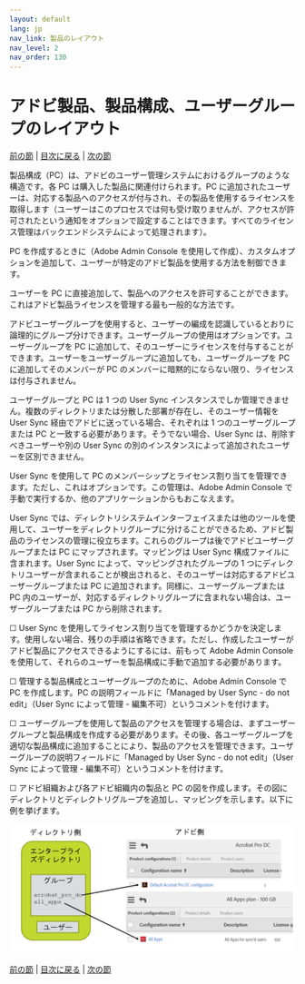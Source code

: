 ```yaml
---
layout: default
lang: jp
nav_link: 製品のレイアウト
nav_level: 2
nav_order: 130
---
```


# アドビ製品、製品構成、ユーザーグループのレイアウト

[前の節](layout_orgs.md) \| [目次に戻る](index.md) \| [次の節](decide_deletion_policy.md)

製品構成（PC）は、アドビのユーザー管理システムにおけるグループのような構造です。各 PC は購入した製品に関連付けられます。PC に追加されたユーザーは、対応する製品へのアクセスが付与され、その製品を使用するライセンスを取得します（ユーザーはこのプロセスでは何も受け取りませんが、アクセスが許可されたという通知をオプションで設定することはできます。すべてのライセンス管理はバックエンドシステムによって処理されます）。

PC を作成するときに（Adobe Admin Console を使用して作成）、カスタムオプションを追加して、ユーザーが特定のアドビ製品を使用する方法を制御できます。

ユーザーを PC に直接追加して、製品へのアクセスを許可することができます。これはアドビ製品ライセンスを管理する最も一般的な方法です。

アドビユーザーグループを使用すると、ユーザーの編成を認識しているとおりに論理的にグループ分けできます。ユーザーグループの使用はオプションです。ユーザーグループを PC に追加して、そのユーザーにライセンスを付与することができます。ユーザーをユーザーグループに追加しても、ユーザーグループを PC に追加してそのメンバーが PC のメンバーに暗黙的にならない限り、ライセンスは付与されません。


ユーザーグループと PC は 1 つの User Sync インスタンスでしか管理できません。複数のディレクトリまたは分散した部署が存在し、そのユーザー情報を User Sync 経由でアドビに送っている場合、それぞれは 1 つのユーザーグループまたは PC と一致する必要があります。そうでない場合、User Sync は、削除すべきユーザーや別の User Sync の別のインスタンスによって追加されたユーザーを区別できません。

User Sync を使用して PC のメンバーシップとライセンス割り当てを管理できます。ただし、これはオプションです。この管理は、Adobe Admin Console で手動で実行するか、他のアプリケーションからもおこなえます。

User Sync では、ディレクトリシステムインターフェイスまたは他のツールを使用して、ユーザーをディレクトリグループに分けることができるため、アドビ製品のライセンスの管理に役立ちます。これらのグループは後でアドビユーザーグループまたは PC にマップされます。マッピングは User Sync 構成ファイルに含まれます。User Sync によって、マッピングされたグループの 1 つにディレクトリユーザーが含まれることが検出されると、そのユーザーは対応するアドビユーザーグループまたは PC に追加されます。同様に、ユーザーグループまたは PC 内のユーザーが、対応するディレクトリグループに含まれない場合は、ユーザーグループまたは PC から削除されます。

&#9744; User Sync を使用してライセンス割り当てを管理するかどうかを決定します。使用しない場合、残りの手順は省略できます。ただし、作成したユーザーがアドビ製品にアクセスできるようにするには、前もって Adobe Admin Console を使用して、それらのユーザーを製品構成に手動で追加する必要があります。

&#9744; 管理する製品構成とユーザーグループのために、Adobe Admin Console で PC を作成します。PC の説明フィールドに「Managed by User Sync - do not edit」（User Sync によって管理 - 編集不可）というコメントを付けます。

&#9744; ユーザーグループを使用して製品のアクセスを管理する場合は、まずユーザーグループと製品構成を作成する必要があります。その後、各ユーザーグループを適切な製品構成に追加することにより、製品のアクセスを管理できます。ユーザーグループの説明フィールドに「Managed by User Sync - do not edit」（User Sync によって管理 - 編集不可）というコメントを付けます。


&#9744; アドビ組織および各アドビ組織内の製品と PC の図を作成します。その図にディレクトリとディレクトリグループを追加し、マッピングを示します。以下に例を挙げます。

![img](images/layout_products_map.png)





[前の節](layout_orgs.md) \| [目次に戻る](index.md) \| [次の節](decide_deletion_policy.md)


